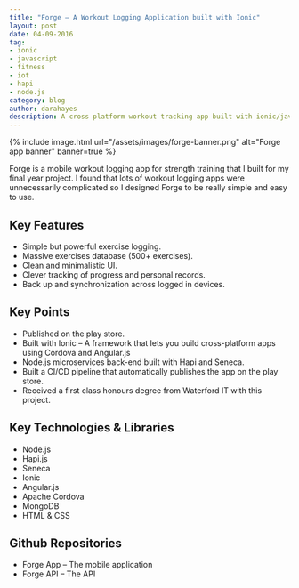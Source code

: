 ```yaml
---
title: "Forge – A Workout Logging Application built with Ionic"
layout: post
date: 04-09-2016
tag:
- ionic
- javascript
- fitness
- iot
- hapi
- node.js
category: blog
author: darahayes
description: A cross platform workout tracking app built with ionic/javascript
---
```


{% include image.html
 url="/assets/images/forge-banner.png"
 alt="Forge app banner"
 banner=true %}

Forge is a mobile workout logging app for strength training that I built for my final year project. I found that lots of workout logging apps were unnecessarily complicated so I designed Forge to be really simple and easy to use.


## Key Features

- Simple but powerful exercise logging.
- Massive exercises database (500+ exercises).
- Clean and minimalistic UI.
- Clever tracking of progress and personal records.
- Back up and synchronization across logged in devices.

## Key Points
- Published on the play store.
- Built with Ionic – A framework that lets you build cross-platform apps using Cordova and Angular.js
- Node.js microservices back-end built with Hapi and Seneca.
- Built a CI/CD pipeline that automatically publishes the app on the play store.
- Received a first class honours degree from Waterford IT with this project.

## Key Technologies & Libraries
- Node.js
- Hapi.js
- Seneca
- Ionic
- Angular.js
- Apache Cordova
- MongoDB
- HTML & CSS

## Github Repositories
- Forge App – The mobile application
- Forge API – The API
